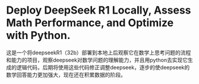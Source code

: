 # Deploy DeepSeek R1 Locally, Assess Math Performance, and Optimize with Python.
这是一个将deepseekR1（32b）部署到本地上后观察它在数学上思考问题的流程和能力的项目，观察deepseek对数学问题的理解能力，并且用python去实现它生成的逻辑代码，后期将使用这些代码修正调整deepseek，逐步的使deepseek的数学回答能力更加强大，现在还在积累数据的阶段。

